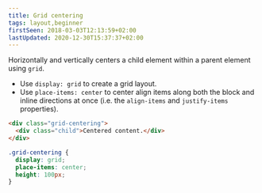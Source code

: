 ```yaml
---
title: Grid centering
tags: layout,beginner
firstSeen: 2018-03-03T12:13:59+02:00
lastUpdated: 2020-12-30T15:37:37+02:00
---
```


Horizontally and vertically centers a child element within a parent element using `grid`.

- Use `display: grid` to create a grid layout.
- Use `place-items: center` to center align items along both the block and inline directions at once (i.e. the `align-items` and `justify-items` properties).

```html
<div class="grid-centering">
  <div class="child">Centered content.</div>
</div>
```

```css
.grid-centering {
  display: grid;
  place-items: center;
  height: 100px;
}
```
